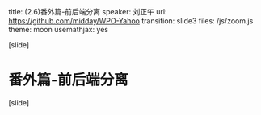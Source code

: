 title: (2.6)番外篇-前后端分离
speaker: 刘正午
url: https://github.com/midday/WPO-Yahoo
transition: slide3
files: /js/zoom.js
theme: moon
usemathjax: yes


[slide]
# 番外篇-前后端分离


[slide]
